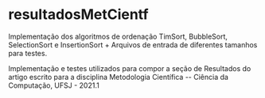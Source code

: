# resultadosMetCientf
Implementação dos algoritmos de ordenação TimSort, BubbleSort, SelectionSort e InsertionSort  + Arquivos de entrada de diferentes tamanhos para testes. 


Implementação e testes utilizados para compor a seção de Resultados do artigo escrito para a disciplina Metodologia Científica -- Ciência da Computação, UFSJ - 2021.1
